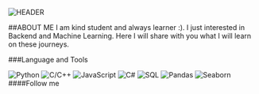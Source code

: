 ![HEADER](https://github.com/nurbolatkz/nurbolatkz/blob/main/static/working.gif) 


##ABOUT ME
I am kind student and always learner :). I just interested in Backend and Machine Learning. Here I will share with you what I will learn on these journeys.


###Language and Tools

![Python](https://img.shields.io/badge/-Python-1861F7?style=for-the-badge&logo=python&logoColor=1C6CF1)
![C/C++](https://img.shields.io/badge/-C/C++-#14D5F2?style=for-the-badge&logo=C++&logoColor=FFFFFF)
![JavaScript](https://img.shields.io/badge/-JavaScript-1861F7?style=for-the-badge&logo=JavaScript&logoColor=EAF212)
![C#](https://img.shields.io/badge/-C#-4C09A8?style=for-the-badge&logo=C#&logoColor=880E90)
![SQL](https://img.shields.io/badge/-SQL-97A1D6?style=for-the-badge&logo=SQL&logoColor=9E9393)
![Pandas](https://img.shields.io/badge/-Pandas-51F264?style=for-the-badge&logo=Pandas&logoColor=2B7AF0)
![Seaborn](https://img.shields.io/badge/-Seaborn-9F139D?style=for-the-badge&logo=Seaborn&logoColor=530EE0)
####Follow me